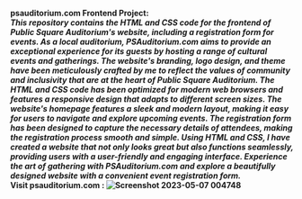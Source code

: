 <b>psauditorium.com Frontend Project:<b><br><i> This repository contains the HTML and CSS code for the frontend of Public Square Auditorium's website, including a registration form for events. As a local auditorium, PSAuditorium.com aims to provide an exceptional experience for its guests by hosting a range of cultural events and gatherings. The website's branding, logo design, and theme have been meticulously crafted by me to reflect the values of community and inclusivity that are at the heart of Public Square Auditorium. The HTML and CSS code has been optimized for modern web browsers and features a responsive design that adapts to different screen sizes. The website's homepage features a sleek and modern layout, making it easy for users to navigate and explore upcoming events. The registration form has been designed to capture the necessary details of attendees, making the registration process smooth and simple. Using HTML and CSS, I have created a website that not only looks great but also functions seamlessly, providing users with a user-friendly and engaging interface. Experience the art of gathering with PSAuditorium.com and explore a beautifully designed website with a convenient event registration form.</i><br>
Visit psauditorium.com : 
![Screenshot 2023-05-07 004748](https://user-images.githubusercontent.com/130790017/236642770-5ab62526-5a5c-4309-aed2-79c74294213b.png)
